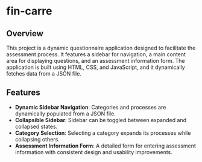 # fin-carre

## Overview
This project is a dynamic questionnaire application designed to facilitate the assessment process. It features a sidebar for navigation, a main content area for displaying questions, and an assessment information form. The application is built using HTML, CSS, and JavaScript, and it dynamically fetches data from a JSON file.

## Features
- **Dynamic Sidebar Navigation**: Categories and processes are dynamically populated from a JSON file.
- **Collapsible Sidebar**: Sidebar can be toggled between expanded and collapsed states.
- **Category Selection**: Selecting a category expands its processes while collapsing others.
- **Assessment Information Form**: A detailed form for entering assessment information with consistent design and usability improvements.